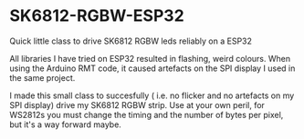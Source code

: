 # SK6812-RGBW-ESP32
Quick little class to drive SK6812 RGBW leds reliably on a ESP32

All libraries I have tried on ESP32 resulted in flashing, weird colours. When using the Arduino RMT code,
it caused artefacts on the SPI display I used in the same project.

I made this small class to succesfully ( i.e. no flicker and no artefacts on my SPI display) drive my SK6812 RGBW strip. 
Use at your own peril, for WS2812s you must change the timing and the number of bytes per pixel, but it's a way forward maybe.
